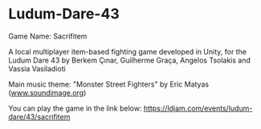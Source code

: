 # Ludum-Dare-43

Game Name: Sacrifitem

A local multiplayer item-based fighting game developed in Unity, for the Ludum Dare 43 by Berkem Çınar, Guilherme Graça, Angelos Tsolakis and Vassia Vasiladioti

Main music theme: "Monster Street Fighters" by Eric Matyas (www.soundimage.org)

You can play the game in the link below:
https://ldjam.com/events/ludum-dare/43/sacrifitem
